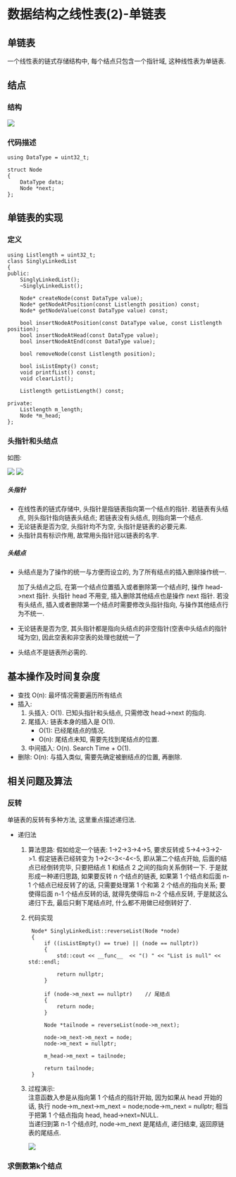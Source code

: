 # 数据结构之线性表(2)-单链表

## 单链表
一个线性表的链式存储结构中, 每个结点只包含一个指针域, 这种线性表为单链表.

## 结点
### 结构
![](http://i.imgur.com/VbeZ0eI.png)

### 代码描述

    using DataType = uint32_t;

	struct Node
	{
    	DataType data;
    	Node *next;
	};


## 单链表的实现
### 定义

	using Listlength = uint32_t;
    class SinglyLinkedList
	{
	public:
	    SinglyLinkedList();
	    ~SinglyLinkedList();
	
	    Node* createNode(const DataType value);
	    Node* getNodeAtPosition(const Listlength position) const;
	    Node* getNodeValue(const DataType value) const;
	
	    bool insertNodeAtPosition(const DataType value, const Listlength position);
	    bool insertNodeAtHead(const DataType value);
	    bool insertNodeAtEnd(const DataType value);
	
	    bool removeNode(const Listlength position);
	
	    bool isListEmpty() const;
	    void printfList() const;
	    void clearList();
	
	    Listlength getListLength() const;
	
	private:
	    Listlength m_length;
	    Node *m_head;
	};


### 头指针和头结点

如图:

![](http://i.imgur.com/3Vc7WVl.jpg)
![](http://i.imgur.com/IZNyHwF.jpg)

##### 头指针
- 在线性表的链式存储中, 头指针是指链表指向第一个结点的指针. 若链表有头结点, 则头指针指向链表头结点; 若链表没有头结点, 则指向第一个结点.
- 无论链表是否为空, 头指针均不为空, 头指针是链表的必要元素.
- 头指针具有标识作用, 故常用头指针冠以链表的名字.

##### 头结点
- 头结点是为了操作的统一与方便而设立的, 为了所有结点的插入删除操作统一.

	加了头结点之后, 在第一个结点位置插入或者删除第一个结点时, 操作 head->next 指针. 头指针 head 不用变, 插入删除其他结点也是操作 next 指针.	若没有头结点, 插入或者删除第一个结点时需要修改头指针指向, 与操作其他结点行为不统一.
	
- 无论链表是否为空, 其头指针都是指向头结点的非空指针(空表中头结点的指针域为空), 因此空表和非空表的处理也就统一了
- 头结点不是链表所必需的.



## 基本操作及时间复杂度
- 查找 O(n): 最坏情况需要遍历所有结点
- 插入: 
	1. 头插入: O(1). 已知头指针和头结点, 只需修改 head->next 的指向.
    2. 尾插入: 链表本身的插入是 O(1).
  		- O(1): 已经尾结点的情况.
  		- O(n): 尾结点未知, 需要先找到尾结点的位置.
    3. 中间插入: O(n). Search Time + O(1).
- 删除: O(n): 与插入类似, 需要先确定被删结点的位置, 再删除.


## 相关问题及算法

### 反转

单链表的反转有多种方法, 这里重点描述递归法.

- 递归法
	1. 算法思路: 假如给定一个链表: 1->2->3->4->5, 要求反转成 5->4->3->2->1. 假定链表已经转变为 1->2<-3<-4<-5, 即从第二个结点开始, 后面的结点已经倒转完毕, 只要把结点 1 和结点 2 之间的指向关系倒转一下. 于是就形成一种递归思路, 如果要反转 n 个结点的链表, 如果第 1 个结点和后面 n-1 个结点已经反转了的话, 只需要处理第 1 个和第 2 个结点的指向关系; 要使得后面 n-1 个结点反转的话, 就得先使得后 n-2 个结点反转, 于是就这么递归下去, 最后只剩下尾结点时, 什么都不用做已经倒转好了.
	
	2. 代码实现

			Node* SinglyLinkedList::reverseList(Node *node)
			{
			    if ((isListEmpty() == true) || (node == nullptr))
			    {
			        std::cout << __func__  << "() " << "List is null" << std::endl;
			    
			        return nullptr;
			    }
			
			    if (node->m_next == nullptr)	// 尾结点
			    {
			        return node;
			    }
			
			    Node *tailnode = reverseList(node->m_next);
			
			    node->m_next->m_next = node;
			    node->m_next = nullptr;
			
			    m_head->m_next = tailnode;
			
			    return tailnode;
			}

	3. 过程演示:  
		注意函数入参是从指向第 1 个结点的指针开始, 因为如果从 head 开始的话, 执行 node->m\_next->m\_next = node;node->m\_next = nullptr; 相当于把第 1 个结点指向 head, head->next=NULL.  
		当递归到第 n-1 个结点时, node->m_next 是尾结点, 递归结束, 返回原链表的尾结点.

		![](http://i.imgur.com/vowFPGC.png)

### 求倒数第k个结点

	
